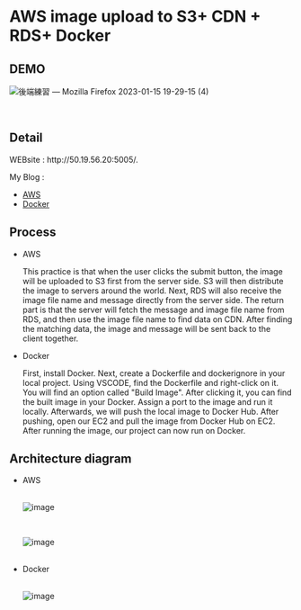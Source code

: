 <h1>AWS image upload to S3+ CDN + RDS+ Docker</h1>
<h2>DEMO</h2>

![後端練習 — Mozilla Firefox 2023-01-15 19-29-15 (4)](https://user-images.githubusercontent.com/111422800/212543571-34ac1fc9-1dd0-40cd-a468-0037ee0621a7.gif)


 <br>
<h2>Detail</h2>
  <p> WEBsite : http://50.19.56.20:5005/.</p>
  <p> My Blog :</p>
      <ul>
        <li><a href="https://hyggenini.com/aws-%e5%9c%96%e7%89%87%e4%b8%8a%e5%82%b3s3cdn%e5%bf%ab%e5%8f%96rds%e8%b3%87%e6%96%99%e5%ba%ab/">AWS</a></li>
        <li><a href="https://hyggenini.com/%e6%9c%ac%e5%9c%b0%e5%b0%88%e6%a1%88%e9%80%8f%e9%81%8edocker%e5%9c%a8ec2%e9%81%8b%e8%a1%8c/">Docker</a></li>
      </ul>
    <h2>Process</h2>
    <ul>
      <li>AWS</li>
        <p>This practice is that when the user clicks the submit button, the image will be uploaded to S3 first from the server side. S3 will then distribute the image to servers around the world. Next, RDS will also receive the image file name and message directly from the server side. The return part is that the server will fetch the message and image file name from RDS, and then use the image file name to find data on CDN. After finding the matching data, the image and message will be sent back to the client together.</p>
      <li>Docker</li>
        <p> First, install Docker. Next, create a Dockerfile and dockerignore in your local project. Using VSCODE, find the Dockerfile and right-click on it. You will find an option called "Build Image". After clicking it, you can find the built image in your Docker. Assign a port to the image and run it locally. Afterwards, we will push the local image to Docker Hub. After pushing, open our EC2 and pull the image from Docker Hub on EC2. After running the image, our project can now run on Docker.</p>
    </ul>
    <h2>Architecture diagram</h2>
     <ul>
      <li>AWS</li>
 <br>
 
![image](https://user-images.githubusercontent.com/111422800/213063395-67c98fe4-c6cf-4757-9ac8-48de51f9ae71.png)
 
 <br>
 
 ![image](https://user-images.githubusercontent.com/111422800/213063429-553d8352-6d55-4e5e-888f-7cf25f6857f7.png)

 <br>
      <li>Docker</li>
 <br>
      
![image](https://user-images.githubusercontent.com/111422800/212542020-54190e56-04cd-4d5b-9548-2aa1de0c238e.png) 

<br>
    </ul>
      


